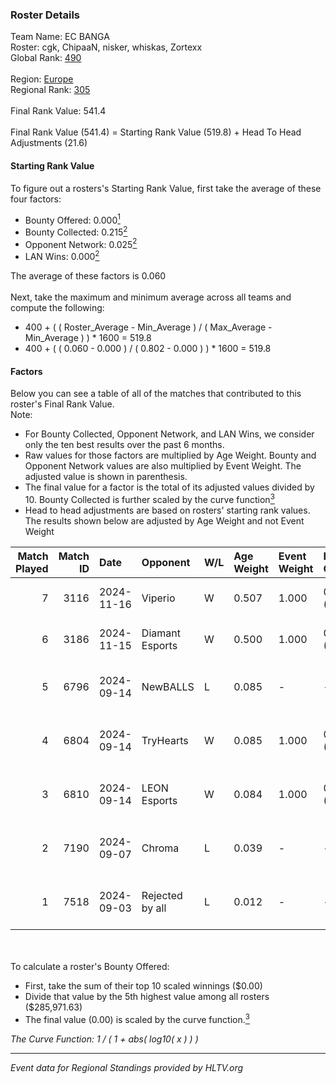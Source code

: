### Roster Details<br />
Team Name: EC BANGA<br />
Roster: cgk, ChipaaN, nisker, whiskas, Zortexx<br />
Global Rank: [490](../../standings_global_2025_02_28.md)<br />
<br />
Region: [Europe]( ../../standings_europe_2025_02_28.md)<br />
Regional Rank: [305]( ../../standings_europe_2025_02_28.md)<br />
<br />
Final Rank Value:  541.4<br />
<br />
Final Rank Value (541.4) = Starting Rank Value (519.8) + Head To Head Adjustments (21.6)<br />

#### Starting Rank Value<br />
To figure out a rosters's Starting Rank Value, first take the average of these four factors:<br />
- Bounty Offered: 0.000[<sup>1</sup>](#table2)
- Bounty Collected: 0.215[<sup>2</sup>](#table1)
- Opponent Network: 0.025[<sup>2</sup>](#table1)
- LAN Wins: 0.000[<sup>2</sup>](#table1)

The average of these factors is 0.060<br />
<br />
Next, take the maximum and minimum average across all teams and compute the following:<br />
- 400 + ( ( Roster_Average - Min_Average ) / ( Max_Average - Min_Average ) ) * 1600 = 519.8
- 400 + ( ( 0.060 - 0.000 ) / ( 0.802 - 0.000 ) ) * 1600 = 519.8


#### Factors<br />
Below you can see a table of all of the matches that contributed to this roster's Final Rank Value.<br />
Note:<br />

- For Bounty Collected, Opponent Network, and LAN Wins, we consider only the ten best results over the past 6 months.
- Raw values for those factors are multiplied by Age Weight. Bounty and Opponent Network values are also multiplied by Event Weight. The adjusted value is shown in parenthesis.
- The final value for a factor is the total of its adjusted values divided by 10. Bounty Collected is further scaled by the curve function[<sup>3</sup>](#curveFunction)
- Head to head adjustments are based on rosters' starting rank values. The results shown below are adjusted by Age Weight and not Event Weight
<span id="table1"></span><br />


| Match Played | Match ID | Date       | Opponent        | W/L | Age Weight | Event Weight | Bounty Collected | Opponent Network | LAN Wins  | H2H Adj. | Roster                                           |
| -: | -: | :- | :- | :- | :- | :- | :- | :- | :- | -: | :- |
|            7 |     3116 | 2024-11-16 | Viperio         | W   | 0.507      | 1.000        | 0.002 (0.001)    | 0.444 (0.225)    | 0 (0.000) |    14.17 | cgk, ChipaaN, nisker, whiskas, Zortexx           |
|            6 |     3186 | 2024-11-15 | Diamant Esports | W   | 0.500      | 1.000        | 0.000 (0.000)    | 0.000 (0.000)    | 0 (0.000) |     5.15 | cgk, ChipaaN, nisker, whiskas, Zortexx           |
|            5 |     6796 | 2024-09-14 | NewBALLS        | L   | 0.085      | -            | -                | -                | -         |    -0.75 | ChipaaN, ComputerGeeK, discplex, nisker, Zortexx |
|            4 |     6804 | 2024-09-14 | TryHearts       | W   | 0.085      | 1.000        | 0.000 (0.000)    | 0.004 (0.000)    | 0 (0.000) |     1.15 | ChipaaN, ComputerGeeK, discplex, nisker, Zortexx |
|            3 |     6810 | 2024-09-14 | LEON Esports    | W   | 0.084      | 1.000        | 0.012 (0.001)    | 0.297 (0.025)    | 0 (0.000) |     2.42 | ChipaaN, ComputerGeeK, discplex, nisker, Zortexx |
|            2 |     7190 | 2024-09-07 | Chroma          | L   | 0.039      | -            | -                | -                | -         |    -0.29 | ChipaaN, ComputerGeeK, discplex, nisker, Zortexx |
|            1 |     7518 | 2024-09-03 | Rejected by all | L   | 0.012      | -            | -                | -                | -         |    -0.22 | ChipaaN, ComputerGeeK, discplex, nisker, Zortexx |

<br />
<span id="table2"></span><br />
To calculate a roster's Bounty Offered:<br />

- First, take the sum of their top 10 scaled winnings ($0.00)
- Divide that value by the 5th highest value among all rosters ($285,971.63)
- The final value (0.00) is scaled by the curve function.[<sup>3</sup>](#curveFunction)

<span id="curveFunction"></span>_The Curve Function: 1 / ( 1 + abs( log10( x ) ) )_<br />

---
_Event data for Regional Standings provided by HLTV.org_<br />
